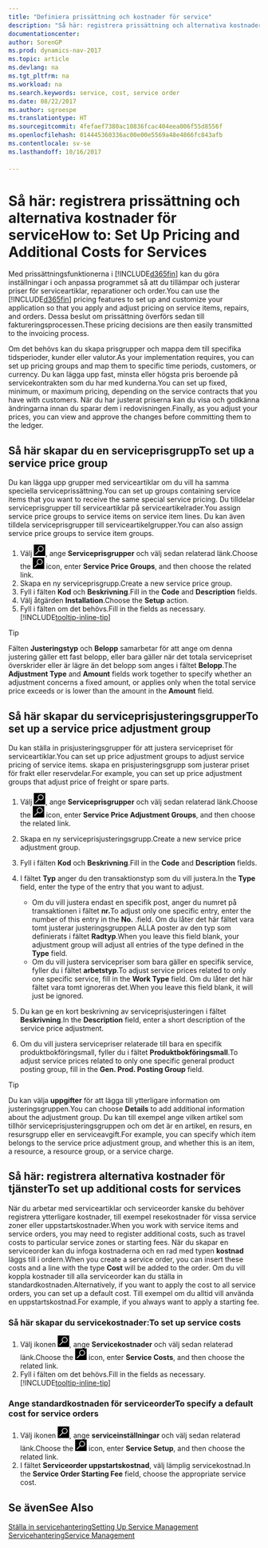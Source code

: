```yaml
---
title: "Definiera prissättning och kostnader för service"
description: "Så här: registrera prissättning och alternativa kostnader för service"
documentationcenter: 
author: SorenGP
ms.prod: dynamics-nav-2017
ms.topic: article
ms.devlang: na
ms.tgt_pltfrm: na
ms.workload: na
ms.search.keywords: service, cost, service order
ms.date: 08/22/2017
ms.author: sgroespe
ms.translationtype: HT
ms.sourcegitcommit: 4fefaef7380ac10836fcac404eea006f55d8556f
ms.openlocfilehash: 014445360336ac00e00e5569a48e4866fc843afb
ms.contentlocale: sv-se
ms.lasthandoff: 10/16/2017

---
```


# <a name="how-to-set-up-pricing-and-additional-costs-for-services"></a><span data-ttu-id="c78a9-103">Så här: registrera prissättning och alternativa kostnader för service</span><span class="sxs-lookup"><span data-stu-id="c78a9-103">How to: Set Up Pricing and Additional Costs for Services</span></span>
<span data-ttu-id="c78a9-104">Med prissättningsfunktionerna i [!INCLUDE[d365fin](includes/d365fin_md.md)] kan du göra inställningar i och anpassa programmet så att du tillämpar och justerar priser för serviceartiklar, reparationer och order.</span><span class="sxs-lookup"><span data-stu-id="c78a9-104">You can use the [!INCLUDE[d365fin](includes/d365fin_md.md)] pricing features to set up and customize your application so that you apply and adjust pricing on service items, repairs, and orders.</span></span> <span data-ttu-id="c78a9-105">Dessa beslut om prissättning överförs sedan till faktureringsprocessen.</span><span class="sxs-lookup"><span data-stu-id="c78a9-105">These pricing decisions are then easily transmitted to the invoicing process.</span></span>  
  
<span data-ttu-id="c78a9-106">Om det behövs kan du skapa prisgrupper och mappa dem till specifika tidsperioder, kunder eller valutor.</span><span class="sxs-lookup"><span data-stu-id="c78a9-106">As your implementation requires, you can set up pricing groups and map them to specific time periods, customers, or currency.</span></span> <span data-ttu-id="c78a9-107">Du kan lägga upp fast, minsta eller högsta pris beroende på servicekontrakten som du har med kunderna.</span><span class="sxs-lookup"><span data-stu-id="c78a9-107">You can set up fixed, minimum, or maximum pricing, depending on the service contracts that you have with customers.</span></span> <span data-ttu-id="c78a9-108">När du har justerat priserna kan du visa och godkänna ändringarna innan du sparar dem i redovisningen.</span><span class="sxs-lookup"><span data-stu-id="c78a9-108">Finally, as you adjust your prices, you can view and approve the changes before committing them to the ledger.</span></span>  

## <a name="to-set-up-a-service-price-group"></a><span data-ttu-id="c78a9-109">Så här skapar du en serviceprisgrupp</span><span class="sxs-lookup"><span data-stu-id="c78a9-109">To set up a service price group</span></span>
<span data-ttu-id="c78a9-110">Du kan lägga upp grupper med serviceartiklar om du vill ha samma speciella serviceprissättning.</span><span class="sxs-lookup"><span data-stu-id="c78a9-110">You can set up groups containing service items that you want to receive the same special service pricing.</span></span> <span data-ttu-id="c78a9-111">Du tilldelar serviceprisgrupper till serviceartiklar på serviceartikelrader.</span><span class="sxs-lookup"><span data-stu-id="c78a9-111">You assign service price groups to service items on service item lines.</span></span> <span data-ttu-id="c78a9-112">Du kan även tilldela serviceprisgrupper till serviceartikelgrupper.</span><span class="sxs-lookup"><span data-stu-id="c78a9-112">You can also assign service price groups to service item groups.</span></span>  

1. <span data-ttu-id="c78a9-113">Välj ![Söka efter sida eller rapport](media/ui-search/search_small.png "ikonen Söka efter sida eller rapport"), ange **Serviceprisgrupper** och välj sedan relaterad länk.</span><span class="sxs-lookup"><span data-stu-id="c78a9-113">Choose the ![Search for Page or Report](media/ui-search/search_small.png "Search for Page or Report icon") icon, enter **Service Price Groups**, and then choose the related link.</span></span>  
2. <span data-ttu-id="c78a9-114">Skapa en ny serviceprisgrupp.</span><span class="sxs-lookup"><span data-stu-id="c78a9-114">Create a new service price group.</span></span>  
3. <span data-ttu-id="c78a9-115">Fyll i fälten **Kod** och **Beskrivning**.</span><span class="sxs-lookup"><span data-stu-id="c78a9-115">Fill in the **Code** and **Description** fields.</span></span>  
4. <span data-ttu-id="c78a9-116">Välj åtgärden **Installation**.</span><span class="sxs-lookup"><span data-stu-id="c78a9-116">Choose the **Setup** action.</span></span>  
2. <span data-ttu-id="c78a9-117">Fyll i fälten om det behövs.</span><span class="sxs-lookup"><span data-stu-id="c78a9-117">Fill in the fields as necessary.</span></span> [!INCLUDE[tooltip-inline-tip](includes/tooltip-inline-tip_md.md)]  

 > [!Tip]
 > <span data-ttu-id="c78a9-118">Fälten **Justeringstyp** och **Belopp** samarbetar för att ange om denna justering gäller ett fast belopp, eller bara gäller när det totala servicepriset överskrider eller är lägre än det belopp som anges i fältet **Belopp**.</span><span class="sxs-lookup"><span data-stu-id="c78a9-118">The **Adjustment Type** and **Amount** fields work together to specify whether an adjustment concerns a fixed amount, or applies only when the total service price exceeds or is lower than the amount in the **Amount** field.</span></span>  

## <a name="to-set-up-a-service-price-adjustment-group"></a><span data-ttu-id="c78a9-119">Så här skapar du serviceprisjusteringsgrupper</span><span class="sxs-lookup"><span data-stu-id="c78a9-119">To set up a service price adjustment group</span></span>  
<span data-ttu-id="c78a9-120">Du kan ställa in prisjusteringsgrupper för att justera servicepriset för serviceartiklar.</span><span class="sxs-lookup"><span data-stu-id="c78a9-120">You can set up price adjustment groups to adjust service pricing of service items.</span></span> <span data-ttu-id="c78a9-121">skapa en prisjusteringsgrupp som justerar priset för frakt eller reservdelar.</span><span class="sxs-lookup"><span data-stu-id="c78a9-121">For example, you can set up price adjustment groups that adjust price of freight or spare parts.</span></span>  
  
1. <span data-ttu-id="c78a9-122">Välj ![Söka efter sida eller rapport](media/ui-search/search_small.png "ikonen Söka efter sida eller rapport"), ange **Serviceprisgrupper** och välj sedan relaterad länk.</span><span class="sxs-lookup"><span data-stu-id="c78a9-122">Choose the ![Search for Page or Report](media/ui-search/search_small.png "Search for Page or Report icon") icon, enter **Service Price Adjustment Groups**, and then choose the related link.</span></span>  
2. <span data-ttu-id="c78a9-123">Skapa en ny serviceprisjusteringsgrupp.</span><span class="sxs-lookup"><span data-stu-id="c78a9-123">Create a new service price adjustment group.</span></span>  
3. <span data-ttu-id="c78a9-124">Fyll i fälten **Kod** och **Beskrivning**.</span><span class="sxs-lookup"><span data-stu-id="c78a9-124">Fill in the **Code** and **Description** fields.</span></span>  
4. <span data-ttu-id="c78a9-125">I fältet **Typ** anger du den transaktionstyp som du vill justera.</span><span class="sxs-lookup"><span data-stu-id="c78a9-125">In the **Type** field, enter the type of the entry that you want to adjust.</span></span>  
  
    * <span data-ttu-id="c78a9-126">Om du vill justera endast en specifik post, anger du numret på transaktionen i fältet **nr.**</span><span class="sxs-lookup"><span data-stu-id="c78a9-126">To adjust only one specific entry, enter the number of this entry in the **No.**</span></span> <span data-ttu-id="c78a9-127">.</span><span class="sxs-lookup"><span data-stu-id="c78a9-127">field.</span></span> <span data-ttu-id="c78a9-128">Om du låter det här fältet vara tomt justerar justeringsgruppen ALLA poster av den typ som definierats i fältet **Radtyp**.</span><span class="sxs-lookup"><span data-stu-id="c78a9-128">When you leave this field blank, your adjustment group will adjust all entries of the type defined in the **Type** field.</span></span>  
    * <span data-ttu-id="c78a9-129">Om du vill justera servicepriser som bara gäller en specifik service, fyller du i fältet **arbetstyp**.</span><span class="sxs-lookup"><span data-stu-id="c78a9-129">To adjust service prices related to only one specific service, fill in the **Work Type** field.</span></span> <span data-ttu-id="c78a9-130">Om du låter det här fältet vara tomt ignoreras det.</span><span class="sxs-lookup"><span data-stu-id="c78a9-130">When you leave this field blank, it will just be ignored.</span></span>  
  
5. <span data-ttu-id="c78a9-131">Du kan ge en kort beskrivning av serviceprisjusteringen i fältet **Beskrivning**.</span><span class="sxs-lookup"><span data-stu-id="c78a9-131">In the **Description** field, enter a short description of the service price adjustment.</span></span>  
6. <span data-ttu-id="c78a9-132">Om du vill justera servicepriser relaterade till bara en specifik produktbokföringsmall, fyller du i fältet **Produktbokföringsmall**.</span><span class="sxs-lookup"><span data-stu-id="c78a9-132">To adjust service prices related to only one specific general product posting group, fill in the **Gen. Prod. Posting Group** field.</span></span>

> [!Tip]
> <span data-ttu-id="c78a9-133">Du kan välja **uppgifter** för att lägga till ytterligare information om justeringsgruppen.</span><span class="sxs-lookup"><span data-stu-id="c78a9-133">You can choose **Details** to add additional information about the adjustment group.</span></span> <span data-ttu-id="c78a9-134">Du kan till exempel ange vilken artikel som tillhör serviceprisjusteringsgruppen och om det är en artikel, en resurs, en resursgrupp eller en serviceavgift.</span><span class="sxs-lookup"><span data-stu-id="c78a9-134">For example, you can specify which item belongs to the service price adjustment group, and whether this is an item, a resource, a resource group, or a service charge.</span></span>  

## <a name="to-set-up-additional-costs-for-services"></a><span data-ttu-id="c78a9-135">Så här: registrera alternativa kostnader för tjänster</span><span class="sxs-lookup"><span data-stu-id="c78a9-135">To set up additional costs for services</span></span>
<span data-ttu-id="c78a9-136">När du arbetar med serviceartiklar och serviceorder kanske du behöver registrera ytterligare kostnader, till exempel resekostnader för vissa service zoner eller uppstartskostnader.</span><span class="sxs-lookup"><span data-stu-id="c78a9-136">When you work with service items and service orders, you may need to register additional costs, such as travel costs to particular service zones or starting fees.</span></span> <span data-ttu-id="c78a9-137">När du skapar en serviceorder kan du infoga kostnaderna och en rad med typen **kostnad** läggs till i ordern.</span><span class="sxs-lookup"><span data-stu-id="c78a9-137">When you create a service order, you can insert these costs and a line with the type **Cost** will be added to the order.</span></span> <span data-ttu-id="c78a9-138">Om du vill koppla kostnader till alla serviceorder kan du ställa in standardkostnaden.</span><span class="sxs-lookup"><span data-stu-id="c78a9-138">Alternatively, if you want to apply the cost to all service orders, you can set up a default cost.</span></span> <span data-ttu-id="c78a9-139">Till exempel om du alltid vill använda en uppstartskostnad.</span><span class="sxs-lookup"><span data-stu-id="c78a9-139">For example, if you always want to apply a starting fee.</span></span>
  
### <a name="to-set-up-service-costs"></a><span data-ttu-id="c78a9-140">Så här skapar du servicekostnader:</span><span class="sxs-lookup"><span data-stu-id="c78a9-140">To set up service costs</span></span>
1. <span data-ttu-id="c78a9-141">Välj ikonen ![Söka efter sida eller rapport](media/ui-search/search_small.png "ikonen Söka efter sida eller rapport"), ange **Servicekostnader** och välj sedan relaterad länk.</span><span class="sxs-lookup"><span data-stu-id="c78a9-141">Choose the ![Search for Page or Report](media/ui-search/search_small.png "Search for Page or Report icon") icon, enter **Service Costs**, and then choose the related link.</span></span> 
2. <span data-ttu-id="c78a9-142">Fyll i fälten om det behövs.</span><span class="sxs-lookup"><span data-stu-id="c78a9-142">Fill in the fields as necessary.</span></span> [!INCLUDE[tooltip-inline-tip](includes/tooltip-inline-tip_md.md)]  

### <a name="to-specify-a-default-cost-for-service-orders"></a><span data-ttu-id="c78a9-143">Ange standardkostnaden för serviceorder</span><span class="sxs-lookup"><span data-stu-id="c78a9-143">To specify a default cost for service orders</span></span>
1. <span data-ttu-id="c78a9-144">Välj ikonen ![Söka efter sida eller rapport](media/ui-search/search_small.png "ikonen Söka efter sida eller rapport"), ange **serviceinställningar** och välj sedan relaterad länk.</span><span class="sxs-lookup"><span data-stu-id="c78a9-144">Choose the ![Search for Page or Report](media/ui-search/search_small.png "Search for Page or Report icon") icon, enter **Service Setup**, and then choose the related link.</span></span> 
2. <span data-ttu-id="c78a9-145">I fältet **Serviceorder uppstartskostnad**, välj lämplig servicekostnad.</span><span class="sxs-lookup"><span data-stu-id="c78a9-145">In the **Service Order Starting Fee** field, choose the appropriate service cost.</span></span>

## <a name="see-also"></a><span data-ttu-id="c78a9-146">Se även</span><span class="sxs-lookup"><span data-stu-id="c78a9-146">See Also</span></span>
[<span data-ttu-id="c78a9-147">Ställa in servicehantering</span><span class="sxs-lookup"><span data-stu-id="c78a9-147">Setting Up Service Management</span></span>](service-setup-service.md)  
[<span data-ttu-id="c78a9-148">Servicehantering</span><span class="sxs-lookup"><span data-stu-id="c78a9-148">Service Management</span></span>](service-service.md)  


